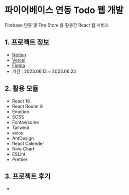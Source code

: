 # 파이어베이스 연동 Todo 웹 개발

Firebase 인증 및 Fire Store 를 활용한 React 웹 서비스

## 1. 프로젝트 정보

- [Notion](https://)
- [Vercel](https://)
- [Figma](https://)
- 기간 : 2023.06.13 ~ 2023.06.23

## 2. 활용 모듈

- React 18
- React Router 6
- Emotion
- SCSS
- Fontawsome
- Tailwind
- axios
- AntDesign
- React Calender
- Nivo Chart
- ESLint
- Prettier

## 3. 프로젝트 후기
- 
